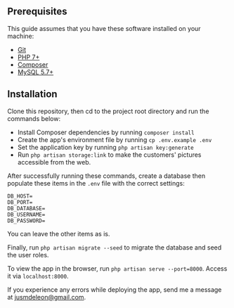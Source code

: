 ## Prerequisites

This guide assumes that you have these software installed on your machine:

- [Git](https://git-scm.com/downloads)
- [PHP 7+](http://php.net/downloads.php)
- [Composer](https://getcomposer.org/download)
- [MySQL 5.7+](https://www.mysql.com/downloads)


## Installation

Clone this repository, then cd to the project root directory and run the commands below:

- Install Composer dependencies by running `composer install`
- Create the app's environment file by running `cp .env.example .env`
- Set the application key by running `php artisan key:generate`
- Run `php artisan storage:link` to make the customers' pictures accessible from the web.

After successfully running these commands, create a database then populate these items in the `.env` file with the correct settings:

```
DB_HOST=
DB_PORT=
DB_DATABASE=
DB_USERNAME=
DB_PASSWORD=
```

You can leave the other items as is.

Finally, run `php artisan migrate --seed` to migrate the database and seed the user roles.

To view the app in the browser, run `php artisan serve --port=8000`. Access it via `localhost:8000`.

If you experience any errors while deploying the app, send me a message at jusmdeleon@gmail.com.